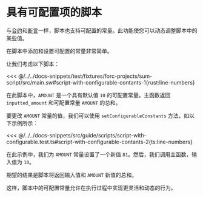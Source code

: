 # 具有可配置项的脚本

与[合约](../contracts/configurable-constants.md)和[断言](../predicates/configurable-constants.md)一样，脚本也支持可配置的常量。此功能使您可以动态调整脚本中的某些值。

在脚本中添加和设置可配置的常量非常简单。

让我们考虑以下脚本：

<<< @/../../docs-snippets/test/fixtures/forc-projects/sum-script/src/main.sw#script-with-configurable-contants-1{rust:line-numbers}

在此脚本中，`AMOUNT` 是一个具有默认值 `10` 的可配置常量。主函数返回 `inputted_amount` 和可配置常量 `AMOUNT` 的总和。

要更改 `AMOUNT` 常量的值，我们可以使用 `setConfigurableConstants` 方法，如以下示例所示：

<<< @/../../docs-snippets/src/guide/scripts/script-with-configurable.test.ts#script-with-configurable-contants-2{ts:line-numbers}

在此示例中，我们为 `AMOUNT` 常量设置了一个新值 `81`。然后，我们调用主函数，输入值为 `10`。

期望的结果是脚本将返回输入值和 `AMOUNT` 新值的总和。

这样，脚本中的可配置常量允许在执行过程中实现更灵活和动态的行为。
